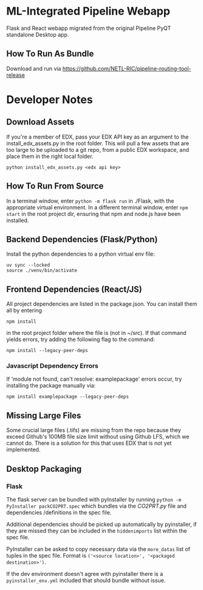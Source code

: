 # ML-Integrated Pipeline Webapp
Flask and React webapp migrated from the original Pipeline PyQT standalone Desktop app.

## How To Run As Bundle
Download and run via https://github.com/NETL-RIC/pipeline-routing-tool-release

# Developer Notes
## Download Assets
If you're a member of EDX, pass your EDX API key as an argument to the install_edx_assets.py in the root folder.
This will pull a few assets that are too large to be uploaded to a git repo, from a public EDX workspace, and place them in the right local folder.

    python install_edx_assets.py <edx api key>

## How To Run From Source
In a terminal window, enter `python -m flask run` in ./Flask, with the appropriate virtual environment.
In a different terminal window, enter `npm start` in the root project dir, ensuring that npm and node.js have been installed.

## Backend Dependencies (Flask/Python)
Install the python dependencies to a python virtual env file:

    uv sync --locked
    source ./venv/bin/activate

## Frontend Dependencies (React/JS)
All project dependencies are listed in the package.json. You can install them all by entering

    npm install

in the root project folder where the file is (not in ~/src). If that command yields errors, try adding the following flag to the command:

    npm install --legacy-peer-deps

### Javascript Dependency Errors
If 'module not found, can't resolve: examplepackage' errors occur, try installing the package manually via:

    npm install examplepackage --legacy-peer-deps

## Missing Large Files
Some crucial large files (.tifs) are missing from the repo because they exceed Github's 100MB file size limit without using Github LFS, which
we cannot do. There is a solution for this that uses EDX that is not yet implemented.

## Desktop Packaging
### Flask
The flask server can be bundled with pyInstaller by running `python -m PyInstaller packCO2PRT.spec` which bundles via the *CO2PRT.py* file and dependencies /definitions in the spec file.

Additional dependencies should be picked up automatically by pyinstaller, if they are missed they can be included in the `hiddenimports` list within the spec file.

PyInstaller can be asked to copy necessary data via the `more_datas` list of tuples in the spec file. Format is `('<source location>', '<packaged destination>')`.

If the dev environment doesn't agree with pyinstaller there is a `pyinstaller_env.yml` included that should bundle without issue.
